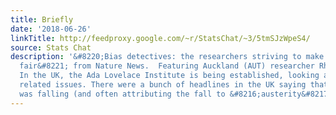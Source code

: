 ```yaml
---
title: Briefly
date: '2018-06-26'
linkTitle: http://feedproxy.google.com/~r/StatsChat/~3/5tmSJzWpeS4/
source: Stats Chat
description: '&#8220;Bias detectives: the researchers striving to make algorithms
  fair&#8221; from Nature News.  Featuring Auckland (AUT) researcher Rhema Vaithianathan.
  In the UK, the Ada Lovelace Institute is being established, looking at these and
  related issues. There were a bunch of headlines in the UK saying that life expectancy
  was falling (and often attributing the fall to &#8216;austerity&#8217; [&#8230;]'
---
```

